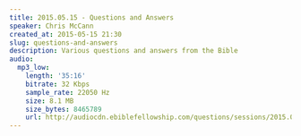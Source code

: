 ```yaml
---
title: 2015.05.15 - Questions and Answers
speaker: Chris McCann
created_at: 2015-05-15 21:30
slug: questions-and-answers
description: Various questions and answers from the Bible
audio:
  mp3_low:
    length: '35:16'
    bitrate: 32 Kbps
    sample_rate: 22050 Hz
    size: 8.1 MB
    size_bytes: 8465789
    url: http://audiocdn.ebiblefellowship.com/questions/sessions/2015.05.15_McCann_-_Questions_and_Answers.mp3
---
```

